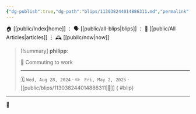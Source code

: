```yaml
---
{"dg-publish":true,"dg-path":"blips/113038244014886311.md","permalink":"/blips/113038244014886311/","title":"philipp on mastodon @ 2024-08-28"}
---
```



<div class="transclusion internal-embed is-loaded"><div class="markdown-embed">




🏠 [[public/Index\|home]]  ⋮ 🗣️ [[public/all-blips\|blips]] ⋮  📝 [[public/All Articles\|articles]]  ⋮ 🕰️ [[public/now\|now]]


</div></div>


> [!summary] **philipp**:
>
> 🚆 Commuting to work
> - - -
>
> 🗓️ <code>Wed, Aug 28, 2024</code>  · ✏️ <code> Fri, May 2, 2025</code>  · [[public/blips/113038244014886311\|🔗]]
{ #blip}


- - -

 👾
